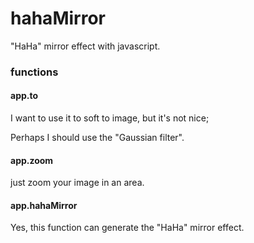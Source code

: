 hahaMirror
==========

"HaHa" mirror effect with javascript.

### functions

#### app.to 

I want to use it to soft to image, but it's not nice;

Perhaps I should use the "Gaussian filter".

#### app.zoom

just zoom your image in an area.

#### app.hahaMirror

Yes, this function can generate the "HaHa" mirror effect.
